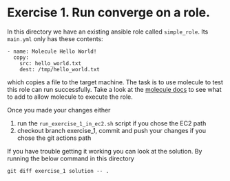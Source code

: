 # Exercise 1. Run converge on a role.

In this directory we have an existing ansible role 
called `simple_role`. Its `main.yml` only has these contents:
```
- name: Molecule Hello World!
  copy:
    src: hello_world.txt
    dest: /tmp/hello_world.txt
```
which copies a file to the target machine. The task is to use molecule
to test this role can run successfully. Take a look at the [molecule docs](https://molecule.readthedocs.io/en/latest/getting-started.html)
to see what to add to allow molecule to execute the role.

Once you made your changes either
1. run the `run_exercise_1_in_ec2.sh` script if you chose the EC2 path
2. checkout branch exercise_1, commit and push your changes if you 
   chose the git actions path

If you have trouble getting it working you can look at the solution.
By running the below command in this directory
```
git diff exercise_1 solution -- .
```
